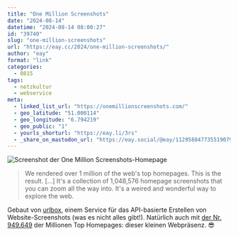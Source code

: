 ```yaml
---
title: "One Million Screenshots"
date: "2024-08-14"
datetime: "2024-08-14 08:00:27"
id: "39740"
slug: "one-million-screenshots"
url: "https://eay.cc/2024/one-million-screenshots/"
author: "eay"
format: "link"
categories:
  - 0815
tags:
  - netzkultur
  - webservice
meta:
  - linked_list_url: "https://onemillionscreenshots.com/"
  - geo_latitude: "51.000114"
  - geo_longitude: "6.794219"
  - geo_public: "1"
  - yourls_shorturl: "https://eay.li/3rs"
  - _share_on_mastodon_url: "https://eay.social/@eay/112958847735519079"
---
```


![Screenshot der One Million Screenshots-Homepage](https://eay.cc/uploads/2024/one-million-screenshots.png)

> We rendered over 1 million of the web's top homepages. This is the result. \[…\] It's a collection of 1,048,576 homepage screenshots that you can zoom all the way into. It's a weired and wonderful way to explore the web.

Gebaut von [urlbox](https://urlbox.com/), einem Service für das API-basierte Erstellen von Website-Screenshots (was es nicht alles gibt!). Natürlich auch mit [der Nr. 949.649](https://onemillionscreenshots.com/eay.cc) der Millionen Top Homepages: dieser kleinen Webpräsenz. 😎
